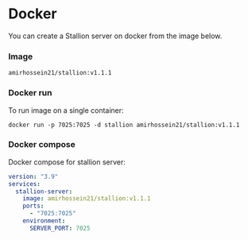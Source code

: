 # Docker

You can create a Stallion server on docker from the image below.

### Image
```shell
amirhossein21/stallion:v1.1.1
```

### Docker run
To run image on a single container:
```shell
docker run -p 7025:7025 -d stallion amirhossein21/stallion:v1.1.1
```

### Docker compose
Docker compose for stallion server:
```yaml
version: "3.9"
services:
  stallion-server:
    image: amirhossein21/stallion:v1.1.1
    ports:
      - "7025:7025"
    environment:
      SERVER_PORT: 7025
```